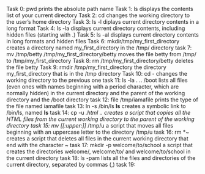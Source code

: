 Task 0: pwd prints the absolute path name
Task 1: ls displays the contents list of your current directory
Task 2: cd changes the working directory to the user’s home directory
Task 3: ls -l diplays current directory contents in a long format
Task 4: ls -la displays current directory contents, including hidden files (starting with .)
Task 5: ls -al displays current directory contents in long formats and hidden files
Task 6: mkdir/tmp/my_first_directory creates a directory named my_first_directory in the /tmp/ directory
task 7: mv /tmp/betty /tmp/my_first_directory/betty moves the file betty from /tmp/ to /tmp/my_first_directory
Task 8: rm /tmp/my_first_directory/betty deletes the file betty
Task 9: rmdir /tmp/my_first_directory the directory my_first_directory that is in the /tmp directory
Task 10: cd - changes the working directory to the previous one
task 11: ls -la . .. /boot  lists all files (even ones with names beginning with a period character, which are normally hidden) in the current directory and the parent of the working directory and the /boot directory
task 12: file /tmp/iamafile prints the type of the file named iamafile
task 13: ln -s /bin/ls __ls__ creates a symbolic link to /bin/ls, named __ls__
task 14: cp -u *.html .. creates a script that copies all the HTML files from the current working directory to the parent of the working directory
task 15: mv [[:upper:]]* /tmp/u a script that moves all files beginning with an uppercase letter to the directory /tmp/u
task 16: rm *~ creates a script that deletes all files in the current working directory that end with the character ~
task 17: mkdir -p welcome/to/school a script that creates the directories welcome/, welcome/to/ and welcome/to/school in the current directory
task 18: ls -pam lists all the files and directories of the current directory, separated by commas (,)
task 19: 
